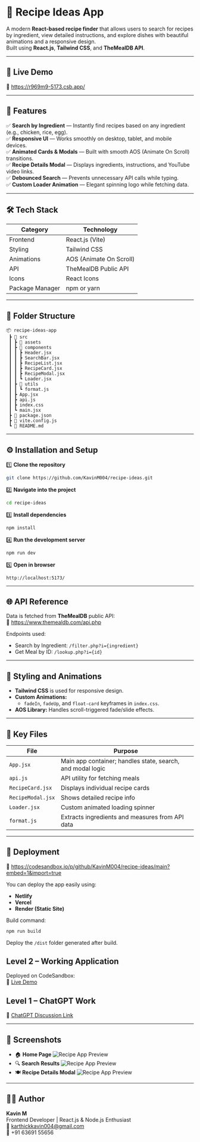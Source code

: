 # 🧁 Recipe Ideas App

A modern **React-based recipe finder** that allows users to search for recipes by ingredient, view detailed instructions, and explore dishes with beautiful animations and a responsive design.  
Built using **React.js**, **Tailwind CSS**, and **TheMealDB API**.

---

## 🚀 Live Demo 
🔗 https://r969m9-5173.csb.app/

---

## 🧩 Features

✅ **Search by Ingredient** — Instantly find recipes based on any ingredient (e.g., chicken, rice, egg).  
✅ **Responsive UI** — Works smoothly on desktop, tablet, and mobile devices.  
✅ **Animated Cards & Modals** — Built with smooth AOS (Animate On Scroll) transitions.  
✅ **Recipe Details Modal** — Displays ingredients, instructions, and YouTube video links.  
✅ **Debounced Search** — Prevents unnecessary API calls while typing.  
✅ **Custom Loader Animation** — Elegant spinning logo while fetching data.  

---

## 🛠️ Tech Stack

| Category | Technology |
|-----------|-------------|
| Frontend | React.js (Vite) |
| Styling | Tailwind CSS |
| Animations | AOS (Animate On Scroll) |
| API | TheMealDB Public API |
| Icons | React Icons |
| Package Manager | npm or yarn |

---

## 📁 Folder Structure

```
📦 recipe-ideas-app
 ┣ 📂 src
 ┃ ┣ 📂 assets
 ┃ ┣ 📂 components
 ┃ ┃ ┣ Header.jsx
 ┃ ┃ ┣ SearchBar.jsx
 ┃ ┃ ┣ RecipeList.jsx
 ┃ ┃ ┣ RecipeCard.jsx
 ┃ ┃ ┣ RecipeModal.jsx
 ┃ ┃ ┗ Loader.jsx
 ┃ ┣ 📂 utils
 ┃ ┃ ┗ format.js
 ┃ ┣ App.jsx
 ┃ ┣ api.js
 ┃ ┣ index.css
 ┃ ┗ main.jsx
 ┣ 📜 package.json
 ┣ 📜 vite.config.js
 ┗ 📜 README.md
```

---

## ⚙️ Installation and Setup

1️⃣ **Clone the repository**
```bash
git clone https://github.com/KavinM004/recipe-ideas.git
```

2️⃣ **Navigate into the project**
```bash
cd recipe-ideas
```

3️⃣ **Install dependencies**
```bash
npm install
```

4️⃣ **Run the development server**
```bash
npm run dev
```

5️⃣ **Open in browser**
```
http://localhost:5173/
```

---

## 🌐 API Reference

Data is fetched from **TheMealDB** public API:  
🔗 https://www.themealdb.com/api.php

Endpoints used:
- Search by Ingredient: `/filter.php?i={ingredient}`
- Get Meal by ID: `/lookup.php?i={id}`

---

## 💅 Styling and Animations

- **Tailwind CSS** is used for responsive design.  
- **Custom Animations:**  
  - `fadeIn`, `fadeUp`, and `float-card` keyframes in `index.css`.  
- **AOS Library:** Handles scroll-triggered fade/slide effects.

---

## 🧠 Key Files

| File | Purpose |
|------|----------|
| `App.jsx` | Main app container; handles state, search, and modal logic |
| `api.js` | API utility for fetching meals |
| `RecipeCard.jsx` | Displays individual recipe cards |
| `RecipeModal.jsx` | Shows detailed recipe info |
| `Loader.jsx` | Custom animated loading spinner |
| `format.js` | Extracts ingredients and measures from API data |

---

## 🧾 Deployment

🔗 https://codesandbox.io/p/github/KavinM004/recipe-ideas/main?embed=1&import=true

You can deploy the app easily using:
- **Netlify**
- **Vercel**
- **Render (Static Site)**

Build command:
```bash
npm run build
```

Deploy the `/dist` folder generated after build.

## Level 2 – Working Application
Deployed on CodeSandbox:  
🔗 [Live Demo](https://r969m9-5173.csb.app/)

## Level 1 – ChatGPT Work
🔗 [ChatGPT Discussion Link](https://docs.google.com/document/d/1eDJ4FH2bvHzIuHF8jQofJtwOX-I4U_JWtAqHPCn1CkE/edit?usp=sharing)

---

## 📸 Screenshots

- 🏠 **Home Page**
          ![Recipe App Preview](./src/assets/home.png)
- 🔍 **Search Results**
          ![Recipe App Preview](./src/assets/searchResults.png)
- 🍽️ **Recipe Details Modal**
          ![Recipe App Preview](./src/assets/recipeModal.png)
---

## 👨‍💻 Author

**Kavin M**  
Frontend Developer | React.js & Node.js Enthusiast  
📧 karthickkavin004@gmail.com  
📱 +91 63691 55656  





